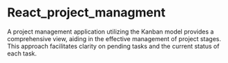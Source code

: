 # React_project_managment
 A project management application utilizing the Kanban model provides a comprehensive view, aiding in the effective management of project stages. This approach facilitates clarity on pending tasks and the current status of each task.
